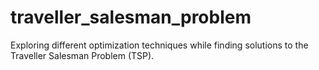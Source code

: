 # traveller_salesman_problem
Exploring different optimization techniques while finding solutions to the Traveller Salesman Problem (TSP).
